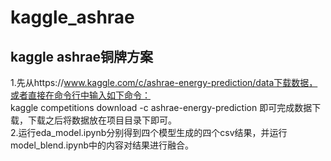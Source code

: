 # kaggle_ashrae
## kaggle ashrae铜牌方案

1.先从https://www.kaggle.com/c/ashrae-energy-prediction/data下载数据，或者直接在命令行中输入如下命令： <br/>
kaggle competitions download -c ashrae-energy-prediction
即可完成数据下载，下载之后将数据放在项目目录下即可。<br/>
2.运行eda_model.ipynb分别得到四个模型生成的四个csv结果，并运行model_blend.ipynb中的内容对结果进行融合。
